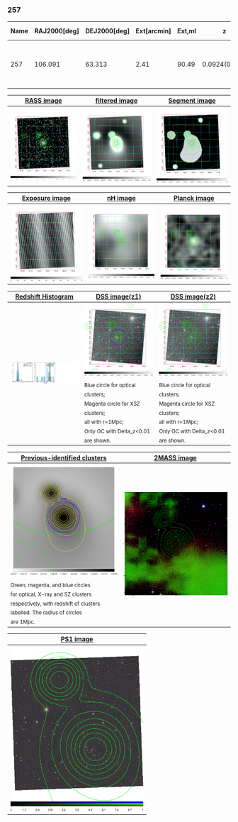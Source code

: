 <div STYLE="page-break-after: always;"></div>

### 257

|Name|RAJ2000[deg]|DEJ2000[deg] |Ext[arcmin]| Ext,ml | z | z_src| C|GC(XSZ,Delta_z<0.01)| GC(OPT,Delta_z<0.01)|GC| R_sig[arcmin] | R500[arcmin] | R500[Mpc]| CRsig[c/s] | CR500[c/s] |L500[1E44 erg/s]|F500[1E-12 erg/s/cm^2]| M500[1E14 Msun]|Tx[keV]|Cnt_sig|Beta|Rc[arcmin]|Comment|Alias|
|---|---|---|---|---|---|------|---|--------|---------|----------|---|---|---|---|---|---|---|---|---|---|---|---|---|---|
|257| 106.091| 63.313| 2.41| 90.49| 0.0924(0.009)| z1, z_xsz| B| MCXC, PSZ2, Tar, XB| A, W| A, MCXC, N, PSZ2, Tar, W, XB| 14.825| 9.457| 0.975| 0.354(0.063)| 0.334(0.059)| 1.318(0.112)| 6.153(0.525)| 2.88(0.12)| 4.24(0.11)| 132.8| 0.813(-0.089+0.103)| 4.105(-0.751+0.776)| -| k285|

|[RASS image](../image/257/257_img.pdf)|[filtered image](../image/257/257_fil.pdf)|[Segment image](../image/257/257_seg.pdf)|
|-------------------|--------------------|-------------------|
| <img src="../image/257/257_img.png" width="300">  | <img src="../image/257/257_fil.png" width="300">   | <img src="../image/257/257_seg.png" width="300">  |

|[Exposure image](../image/257/257_mex.pdf)| [nH image](../image/257/257_nh.pdf)| [Planck image](../image/257/257_p.pdf)|
|-------------------|--------------------|-------------------|
|<img src="../image/257/257_mex.png" width="300">   | <img src="../image/257/257_nh.png" width="300">    | <img src="../image/257/257_p.png" width="300"> |

|[Redshift Histogram](../image/257/257_zg.pdf) | [DSS image(z1)](../image/257/257_dss_z1.pdf)      |  [DSS image(z2)](../image/257/257_dss_z2.pdf)    |
|-------------------|--------------------|-------------------|
|<img src="../image/257/257_zg.png" width="300"> |<img src="../image/257/257_dss_z1.png" width="300"> <sub><br>Blue circle for optical clusters; <br>Magenta circle for XSZ clusters; <br>all with r=1Mpc; <br>Only GC with Delta_z<0.01 are shown. </sub>| <img src="../image/257/257_dss_z2.png" width="300"><sub><br>Blue circle for optical clusters; <br>Magenta circle for XSZ clusters; <br>all with r=1Mpc; <br>Only GC with Delta_z<0.01 are shown. </sub> |

|[Previous-identified clusters](../image/257/257_gc.pdf) | [2MASS image](../image/257/257_2mass.pdf)      |
|-------------------|-------------------|
|<img src=../image/257/257_gc.png width="300"> <br><sub>Green, magenta, and blue circles <br>for optical, X-ray and SZ clusters <br>respectively, with redshift of clusters <br>labelled. The radius of circles <br>are 1Mpc.</sub>|<img src="../image/257/257_2mass.png" width="300">  |

|[PS1 image](../image/257/257_ps1.pdf)            |
|-------------------|
| <img src="../image/257/257_ps1.png" width="300">  |
